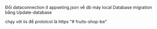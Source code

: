 Đổi dataconnection ở appseting.json về db máy local
Database migration bằng 
Update-database



chạy với iis để protolcol là https
"# fruits-shop-be" 
